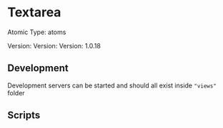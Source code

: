 # Textarea

Atomic Type: atoms

Version: Version: Version: 1.0.18




## Development

Development servers can be started and should all exist inside `"views"` folder

## Scripts
